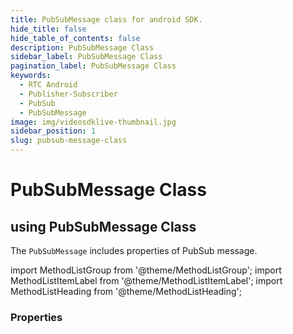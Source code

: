 ```yaml
---
title: PubSubMessage class for android SDK.
hide_title: false
hide_table_of_contents: false
description: PubSubMessage Class
sidebar_label: PubSubMessage Class
pagination_label: PubSubMessage Class
keywords:
  - RTC Android
  - Publisher-Subscriber
  - PubSub
  - PubSubMessage
image: img/videosdklive-thumbnail.jpg
sidebar_position: 1
slug: pubsub-message-class
---
```


# PubSubMessage Class

## using PubSubMessage Class

The `PubSubMessage` includes properties of PubSub message.

import MethodListGroup from '@theme/MethodListGroup';
import MethodListItemLabel from '@theme/MethodListItemLabel';
import MethodListHeading from '@theme/MethodListHeading';

### Properties

<MethodListGroup>
  <MethodListItemLabel name="__properties"  >
    <MethodListGroup>
      <MethodListHeading heading="Properties" />
      <MethodListItemLabel name="id" type={"String"} />
      <MethodListItemLabel name="message" type={"String"} />
      <MethodListItemLabel name="senderId" type={"String"} />
      <MethodListItemLabel name="senderName" type={"String?"} />
      <MethodListItemLabel name="timestamp" type={"DateTime"} />
      <MethodListItemLabel name="topic" type={"String"} />
      <MethodListItemLabel name="payload" type={"JSONObject"} />
    </MethodListGroup>
  </MethodListItemLabel>
</MethodListGroup>
